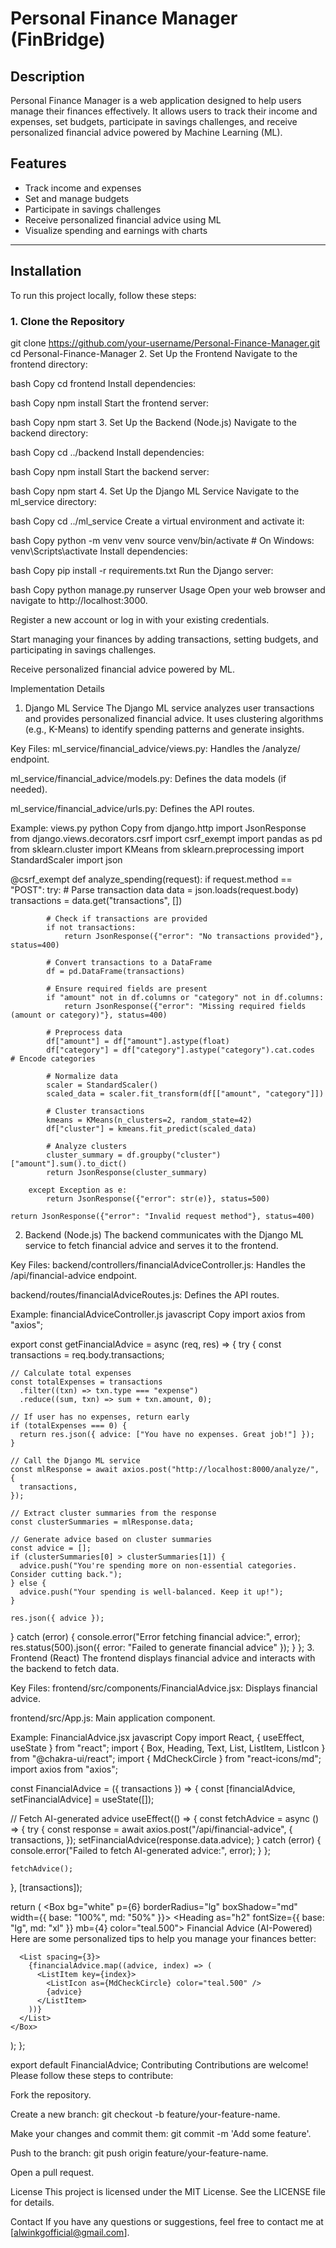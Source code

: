 # Personal Finance Manager (FinBridge)

## Description
Personal Finance Manager is a web application designed to help users manage their finances effectively. It allows users to track their income and expenses, set budgets, participate in savings challenges, and receive personalized financial advice powered by Machine Learning (ML).

## Features
- Track income and expenses
- Set and manage budgets
- Participate in savings challenges
- Receive personalized financial advice using ML
- Visualize spending and earnings with charts

---

## Installation
To run this project locally, follow these steps:

### 1. Clone the Repository
git clone https://github.com/your-username/Personal-Finance-Manager.git
cd Personal-Finance-Manager
2. Set Up the Frontend
Navigate to the frontend directory:

bash
Copy
cd frontend
Install dependencies:

bash
Copy
npm install
Start the frontend server:

bash
Copy
npm start
3. Set Up the Backend (Node.js)
Navigate to the backend directory:

bash
Copy
cd ../backend
Install dependencies:

bash
Copy
npm install
Start the backend server:

bash
Copy
npm start
4. Set Up the Django ML Service
Navigate to the ml_service directory:

bash
Copy
cd ../ml_service
Create a virtual environment and activate it:

bash
Copy
python -m venv venv
source venv/bin/activate  # On Windows: venv\Scripts\activate
Install dependencies:

bash
Copy
pip install -r requirements.txt
Run the Django server:

bash
Copy
python manage.py runserver
Usage
Open your web browser and navigate to http://localhost:3000.

Register a new account or log in with your existing credentials.

Start managing your finances by adding transactions, setting budgets, and participating in savings challenges.

Receive personalized financial advice powered by ML.

Implementation Details
1. Django ML Service
The Django ML service analyzes user transactions and provides personalized financial advice. It uses clustering algorithms (e.g., K-Means) to identify spending patterns and generate insights.

Key Files:
ml_service/financial_advice/views.py: Handles the /analyze/ endpoint.

ml_service/financial_advice/models.py: Defines the data models (if needed).

ml_service/financial_advice/urls.py: Defines the API routes.

Example: views.py
python
Copy
from django.http import JsonResponse
from django.views.decorators.csrf import csrf_exempt
import pandas as pd
from sklearn.cluster import KMeans
from sklearn.preprocessing import StandardScaler
import json

@csrf_exempt
def analyze_spending(request):
    if request.method == "POST":
        try:
            # Parse transaction data
            data = json.loads(request.body)
            transactions = data.get("transactions", [])

            # Check if transactions are provided
            if not transactions:
                return JsonResponse({"error": "No transactions provided"}, status=400)

            # Convert transactions to a DataFrame
            df = pd.DataFrame(transactions)

            # Ensure required fields are present
            if "amount" not in df.columns or "category" not in df.columns:
                return JsonResponse({"error": "Missing required fields (amount or category)"}, status=400)

            # Preprocess data
            df["amount"] = df["amount"].astype(float)
            df["category"] = df["category"].astype("category").cat.codes  # Encode categories

            # Normalize data
            scaler = StandardScaler()
            scaled_data = scaler.fit_transform(df[["amount", "category"]])

            # Cluster transactions
            kmeans = KMeans(n_clusters=2, random_state=42)
            df["cluster"] = kmeans.fit_predict(scaled_data)

            # Analyze clusters
            cluster_summary = df.groupby("cluster")["amount"].sum().to_dict()
            return JsonResponse(cluster_summary)

        except Exception as e:
            return JsonResponse({"error": str(e)}, status=500)

    return JsonResponse({"error": "Invalid request method"}, status=400)
2. Backend (Node.js)
The backend communicates with the Django ML service to fetch financial advice and serves it to the frontend.

Key Files:
backend/controllers/financialAdviceController.js: Handles the /api/financial-advice endpoint.

backend/routes/financialAdviceRoutes.js: Defines the API routes.

Example: financialAdviceController.js
javascript
Copy
import axios from "axios";

export const getFinancialAdvice = async (req, res) => {
  try {
    const transactions = req.body.transactions;

    // Calculate total expenses
    const totalExpenses = transactions
      .filter((txn) => txn.type === "expense")
      .reduce((sum, txn) => sum + txn.amount, 0);

    // If user has no expenses, return early
    if (totalExpenses === 0) {
      return res.json({ advice: ["You have no expenses. Great job!"] });
    }

    // Call the Django ML service
    const mlResponse = await axios.post("http://localhost:8000/analyze/", {
      transactions,
    });

    // Extract cluster summaries from the response
    const clusterSummaries = mlResponse.data;

    // Generate advice based on cluster summaries
    const advice = [];
    if (clusterSummaries[0] > clusterSummaries[1]) {
      advice.push("You're spending more on non-essential categories. Consider cutting back.");
    } else {
      advice.push("Your spending is well-balanced. Keep it up!");
    }

    res.json({ advice });
  } catch (error) {
    console.error("Error fetching financial advice:", error);
    res.status(500).json({ error: "Failed to generate financial advice" });
  }
};
3. Frontend (React)
The frontend displays financial advice and interacts with the backend to fetch data.

Key Files:
frontend/src/components/FinancialAdvice.jsx: Displays financial advice.

frontend/src/App.js: Main application component.

Example: FinancialAdvice.jsx
javascript
Copy
import React, { useEffect, useState } from "react";
import { Box, Heading, Text, List, ListItem, ListIcon } from "@chakra-ui/react";
import { MdCheckCircle } from "react-icons/md";
import axios from "axios";

const FinancialAdvice = ({ transactions }) => {
  const [financialAdvice, setFinancialAdvice] = useState([]);

  // Fetch AI-generated advice
  useEffect(() => {
    const fetchAdvice = async () => {
      try {
        const response = await axios.post("/api/financial-advice", {
          transactions,
        });
        setFinancialAdvice(response.data.advice);
      } catch (error) {
        console.error("Failed to fetch AI-generated advice:", error);
      }
    };

    fetchAdvice();
  }, [transactions]);

  return (
    <Box bg="white" p={6} borderRadius="lg" boxShadow="md" width={{ base: "100%", md: "50%" }}>
      <Heading as="h2" fontSize={{ base: "lg", md: "xl" }} mb={4} color="teal.500">
        Financial Advice (AI-Powered)
      </Heading>
      <Text fontSize="md" color="gray.700" mb={6}>
        Here are some personalized tips to help you manage your finances better:
      </Text>

      <List spacing={3}>
        {financialAdvice.map((advice, index) => (
          <ListItem key={index}>
            <ListIcon as={MdCheckCircle} color="teal.500" />
            {advice}
          </ListItem>
        ))}
      </List>
    </Box>
  );
};

export default FinancialAdvice;
Contributing
Contributions are welcome! Please follow these steps to contribute:

Fork the repository.

Create a new branch: git checkout -b feature/your-feature-name.

Make your changes and commit them: git commit -m 'Add some feature'.

Push to the branch: git push origin feature/your-feature-name.

Open a pull request.

License
This project is licensed under the MIT License. See the LICENSE file for details.

Contact
If you have any questions or suggestions, feel free to contact me at [alwinkgofficial@gmail.com].
```bash
